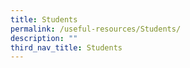 ```yaml
---
title: Students
permalink: /useful-resources/Students/
description: ""
third_nav_title: Students
---
```

